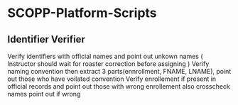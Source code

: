 # SCOPP-Platform-Scripts
## Identifier Verifier
Verify identifiers with official names and point out unkown names
( Instructor should wait for roaster correction before assigning )
Verify naming convention then extract 3 parts(ennrollment, FNAME, LNAME), point out those who have voilated convention
Verify enrollement if present in official records and point out those with wrong enrollement
also crosscheck names point out if wrong
